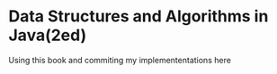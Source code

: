 # Data Structures and Algorithms in Java(2ed)
Using this book and commiting my implemententations here
